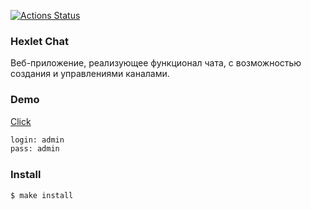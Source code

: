 [![Actions Status](https://github.com/abarmenkov/frontend-project-lvl4/workflows/hexlet-check/badge.svg)](https://github.com/abarmenkov/frontend-project-lvl4/actions)

### Hexlet Chat
Веб-приложение, реализующее функционал чата, с возможностью создания и управлениями каналами.

### Demo
[Click](https://hexlet-chat-by-abarmenkov.herokuapp.com/)

```sh
login: admin
pass: admin
```

### Install
```sh
$ make install
```